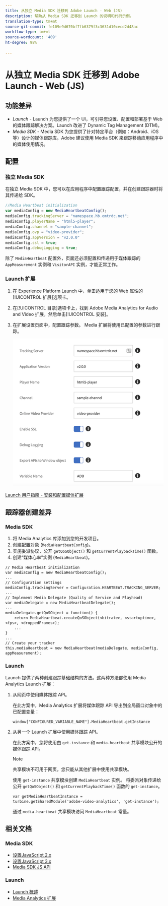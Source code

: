```yaml
---
title: 从独立 Media SDK 迁移到 Adobe Launch - Web (JS)
description: 帮助从 Media SDK 迁移到 Launch 的说明和代码示例。
translation-type: tm+mt
source-git-commit: fe109e9d670bf7fb6379f3c3631d10cecd2d48ac
workflow-type: tm+mt
source-wordcount: '409'
ht-degree: 98%

---
```



# 从独立 Media SDK 迁移到 Adobe Launch - Web (JS)

## 功能差异

* *Launch* - Launch 为您提供了一个 UI，可引导您设置、配置和部署基于 Web 的媒体跟踪解决方案。Launch 改进了 Dynamic Tag Management (DTM)。
* *Media SDK* - Media SDK 为您提供了针对特定平台（例如：Android、iOS 等）设计的媒体跟踪库。Adobe 建议使用 Media SDK 来跟踪移动应用程序中的媒体使用情况。

## 配置

### 独立 Media SDK

在独立 Media SDK 中，您可以在应用程序中配置跟踪配置，并在创建跟踪器时将其传递给 SDK。

```javascript
//Media Heartbeat initialization
var mediaConfig = new MediaHeartbeatConfig();
mediaConfig.trackingServer = "namespace.hb.omtrdc.net";
mediaConfig.playerName = "html5-player";
mediaConfig.channel = "sample-channel";
mediaConfig.ovp = "video-provider";
mediaConfig.appVersion = "v2.0.0"
mediaConfig.ssl = true;
mediaConfig.debugLogging = true;
```

除了 `MediaHeartbeat` 配置外，页面还必须配置和传递用于媒体跟踪的 `AppMeasurement` 实例和 `VisitorAPI` 实例，才能正常工作。

### Launch 扩展

1. 在 Experience Platform Launch 中，单击适用于您的 Web 属性的[!UICONTROL 扩展]选项卡。
1. 在[!UICONTROL 目录]选项卡上，找到 Adobe Media Analytics for Audio and Video 扩展，然后单击[!UICONTROL 安装]。
1. 在扩展设置页面中，配置跟踪参数。
Media 扩展将使用已配置的参数进行跟踪。

   ![](assets/launch_config_js.png)

[Launch 用户指南 - 安装和配置媒体扩展](https://docs.adobe.com/content/help/zh-Hans/launch/using/extensions-ref/adobe-extension/media-analytics-extension/overview.html#install-and-configure-the-ma-extension)

## 跟踪器创建差异

### Media SDK

1. 将 Media Analytics 库添加到您的开发项目。
1. 创建配置对象 (`MediaHeartbeatConfig`)。
1. 实施委派协议，公开 `getQoSObject()` 和 `getCurrentPlaybackTime()` 函数。
1. 创建“媒体心率”实例 (`MediaHeartbeat`)。

```
// Media Heartbeat initialization
var mediaConfig = new MediaHeartbeatConfig();
...
// Configuration settings
mediaConfig.trackingServer = Configuration.HEARTBEAT.TRACKING_SERVER;
...
// Implement Media Delegate (Quality of Service and Playhead)
var mediaDelegate = new MediaHeartbeatDelegate();
...
mediaDelegate.getQoSObject = function() {
    return MediaHeartbeat.createQoSObject(<bitrate>, <startuptime>, <fps>, <droppedFrames>);
    ...
}
...
// Create your tracker
this.mediaHeartbeat = new MediaHeartbeat(mediaDelegate, mediaConfig, appMeasurement);
```

<!--  Dead Link - from 2019 - can't locate where this should go
[Media SDK - Tracker Creation](https://docs.adobe.com/content/help/en/media-analytics/using/sdk-implement/cookbook/sdk-vs-launch-qoe.html) -->

### Launch

Launch 提供了两种创建跟踪基础结构的方法。这两种方法都使用 Media Analytics Launch 扩展：

1. 从网页中使用媒体跟踪 API。

   在此方案中，Media Analytics 扩展将媒体跟踪 API 导出到全局窗口对象中的已配置变量：

   ```
   window["CONFIGURED_VARIABLE_NAME"].MediaHeartbeat.getInstance
   ```

1. 从另一个 Launch 扩展中使用媒体跟踪 API。

   在此方案中，您将使用由 `get-instance` 和 `media-heartbeat` 共享模块公开的媒体跟踪 API。

   >[!NOTE]
   >
   >共享模块不可用于网页。您只能从其他扩展中使用共享模块。

   使用 `get-instance` 共享模块创建 `MediaHeartbeat` 实例。
将委派对象传递给公开 `getQoSObject()` 和 `getCurrentPlaybackTime()` 函数的 `get-instance`。

   ```
   var getMediaHeartbeatInstance =
   turbine.getSharedModule('adobe-video-analytics', 'get-instance');
   ```

   通过 `media-heartbeat` 共享模块访问 `MediaHeartbeat` 常量。

## 相关文档

### Media SDK

* [设置JavaScript 2.x](/help/sdk-implement/setup/setup-javascript/set-up-js-2.md)
* [设置JavaScript 3.x](/help/sdk-implement/setup/setup-javascript/set-up-js-3.md)
* [Media SDK JS API](https://adobe-marketing-cloud.github.io/media-sdks/reference/javascript/MediaHeartbeat.html)

### Launch

* [Launch 概述](https://docs.adobe.com/content/help/zh-Hans/launch/using/overview.translate.html)
* [Media Analytics 扩展](https://docs.adobe.com/content/help/zh-Hans/launch/using/extensions-ref/adobe-extension/media-analytics-extension/overview.translate.html)

